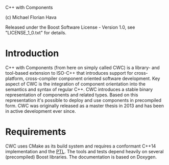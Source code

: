 C++ with Components

(c) Michael Florian Hava

Released under the Boost Software License - Version 1.0, see "LICENSE_1_0.txt" for details.

Introduction
============

C++ with Components (from here on simply called CWC) is a library- and tool-based extension to ISO-C++ that introduces support for cross-platform, cross-compiler component oriented software development. Key aspect of CWC is the integration of component orientation into the semantics and syntax of regular C++.
CWC introduces a stable binary representation of components and related types. Based on this representation it's possible to deploy and use components in precompiled form. CWC was originally released as a master thesis in 2013 and has been in active development ever since.

Requirements
============ 
CWC uses CMake as its build system and requires a conformant C++14 implementation and the [PTL](https://github.com/MFHava/PTL). The tools and tests depend heavily on several (precompiled) Boost libraries. The documentation is based on Doxygen.